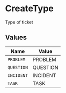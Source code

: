 # CreateType

Type of ticket


## Values

| Name       | Value      |
| ---------- | ---------- |
| `PROBLEM`  | PROBLEM    |
| `QUESTION` | QUESTION   |
| `INCIDENT` | INCIDENT   |
| `TASK`     | TASK       |